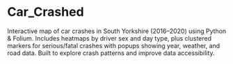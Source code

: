 # Car_Crashed
Interactive map of car crashes in South Yorkshire (2016–2020) using Python & Folium. Includes heatmaps by driver sex and day type, plus clustered markers for serious/fatal crashes with popups showing year, weather, and road data. Built to explore crash patterns and improve data accessibility.
